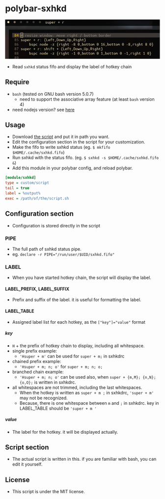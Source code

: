 # polybar-sxhkd

![super + r is displayed on polybar, next bspwm module.](./img/demo.png)

- Read `sxhkd` status fifo and display the label of hotkey chain

## Require

- `bash` (tested on GNU bash version 5.0.7)
    - need to support the associative array feature (at least `bash` version 4)
- need nodejs version? see [here](https://github.com/piutranq/polybar-sxhkd/tree/409aedda0fbadbd0bf26c234086e24f967d4cf17)

## Usage

- Download [the script](https://raw.githubusercontent.com/piutranq/polybar-sxhkd/master/polybar-sxhkd.sh) and put it in path you want.
- Edit the configuration section in the script for your customization.
- Make the fifo to write sxhkd status (eg. `$ mkfifo $HOME/.cache/sxhkd.fifo`)
- Run sxhkd with the status fifo. (eg. `$ sxhkd -s $HOME/.cache/sxhkd.fifo &`)
- Add this module in your polybar config, and reload polybar.

```ini
[module/sxhkd]
type = custom/script
tail = true
label = %output%
exec = /path/of/the/script.sh
```

## Configuration section

- Configuration is stored directly in the script

### PIPE

- The full path of sxhkd status pipe.
- eg. `declare -r PIPE="/run/user/$UID/sxhkd.fifo"`

### LABEL

- When you have started hotkey chain, the script will display the label.

#### LABEL_PREFIX, LABEL_SUFFIX

- Prefix and suffix of the label. it is useful for formatting the label.

#### LABEL_TABLE

- Assigned label list for each hotkey, as the `["key"]="value"` format

##### key
- `H` + the prefix of hotkey chain to display, including all whitespace.
- single prefix example:
    - `'Hsuper + m'` can be used for `super + m;` in sxhkdrc
- chained prefix example:
    - `'Hsuper + m; n; o'` for `super + m; n; o;`
- branched chain example: 
    - `'Hsuper + m; n; o'` can be used also, when `super + {m,M}; {n,N}; {o,O};` is written in sxhkdrc.
- all whitespaces are not trimmed, including the last whitespaces.
    - When the hotkey is written as `super + m ;` in sxhkdrc, `'super + m'` may not be recognized.
    - Because, there is one whitespace between `m` and `;` in sxhkdrc. key in LABEL_TABLE should be `'super + m '`

##### value
- The label for the hotkey. it will be displayed actually.

## Script section

- The actual script is written in this. if you are familiar with bash, you can edit it yourself.

## License
- This script is under the MIT license.

